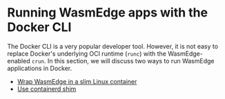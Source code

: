 # Running WasmEdge apps with the Docker CLI

The Docker CLI is a very popular developer tool. However, it is not easy to replace Docker's underlying OCI runtime (`runc`) with the WasmEdge-enabled `crun`. In this section, we will discuss two ways to run WasmEdge applications in Docker.

* [Wrap WasmEdge in a slim Linux container](docker/lxc.md)
* [Use containerd shim](docker/containerd.md)

